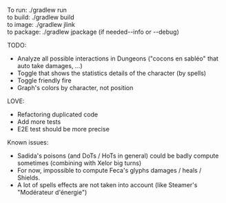 To run: ./gradlew run  
to build: ./gradlew build  
to image: ./gradlew jlink  
to package: ./gradlew jpackage (if needed--info or --debug)

TODO:

- Analyze all possible interactions in Dungeons ("cocons en sabléo" that auto take damages, ...)
- Toggle that shows the statistics details of the character (by spells)
- Toggle friendly fire
- Graph's colors by character, not position

LOVE:

- Refactoring duplicated code
- Add more tests
- E2E test should be more precise

Known issues:

- Sadida's poisons (and DoTs / HoTs in general) could be badly compute sometimes (combining with Xelor big turns)
- For now, impossible to compute Feca's glyphs damages / heals / Shields.
- A lot of spells effects are not taken into account (like Steamer's "Modérateur d'énergie")
